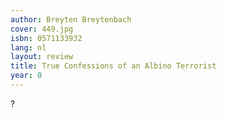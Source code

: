 ```yaml
---
author: Breyten Breytenbach
cover: 449.jpg
isbn: 0571133932
lang: nl
layout: review
title: True Confessions of an Albino Terrorist
year: 0
---
```

?
